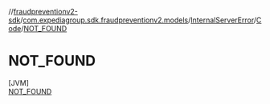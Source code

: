 //[fraudpreventionv2-sdk](../../../../../index.md)/[com.expediagroup.sdk.fraudpreventionv2.models](../../../index.md)/[InternalServerError](../../index.md)/[Code](../index.md)/[NOT_FOUND](index.md)

# NOT_FOUND

[JVM]\
[NOT_FOUND](index.md)
